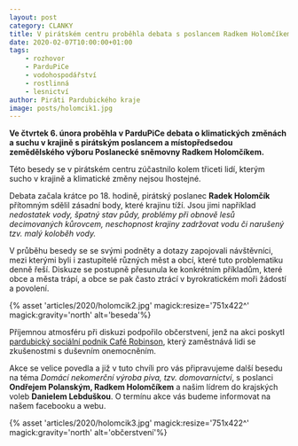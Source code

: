 ```yaml
---
layout: post
category: CLANKY
title: V pirátském centru proběhla debata s poslancem Radkem Holomčíkem o klimatických změnách
date: 2020-02-07T10:00:00+01:00
tags: 
    - rozhovor
    - ParduPiCe
    - vodohospodářství
    - rostlinná
    - lesnictví
author: Piráti Pardubického kraje
image: posts/holomcik1.jpg
---
```

**Ve čtvrtek 6. února proběhla v ParduPiCe debata  o klimatických změnách a suchu v krajině s pirátským poslancem a místopředsedou zemědělského výboru Poslanecké sněmovny Radkem Holomčíkem.**


Této besedy se v pirátském centru zúčastnilo kolem třiceti lidí, kterým sucho v krajině a klimatické změny nejsou lhostejné. 



Debata začala krátce po 18. hodině, pirátský poslanec **Radek Holomčík** přítomným sdělil zásadní body, které krajinu tíží. Jsou jimi například *nedostatek vody, špatný stav půdy, problémy při obnově  lesů decimovaných kůrovcem, neschopnost krajiny zadržovat vodu či narušený tzv. malý koloběh vody.*



V průběhu besedy se se svými podněty a dotazy zapojovali návštěvníci, mezi kterými byli i zastupitelé různých měst a obcí, které tuto problematiku denně řeší. Diskuze se postupně přesunula ke konkrétním příkladům, které obce a města trápí, a obce se pak často ztrácí v byrokratickém moři žádostí a povolení.


{% asset 'articles/2020/holomcik2.jpg' magick:resize='751x422^' 
magick:gravity='north' alt='beseda'%}


Příjemnou atmosféru při diskuzi podpořilo občerstvení, jenž na akci poskytl [pardubický sociální podnik Café Robinson](https://www.facebook.com/pg/cafe.robinson/), který zaměstnává lidi se zkušenostmi s duševním onemocněním.



Akce se velice povedla a již v tuto chvíli pro vás připravujeme další besedu na téma *Domácí nekomerční výroba piva, tzv. domovarnictví*, s poslanci **Ondřejem Polanským, Radkem Holomčíkem** a našim lídrem do krajských voleb **Danielem Lebduškou**. O termínu akce vás budeme informovat na našem facebooku a webu.

{% asset 'articles/2020/holomcik3.jpg' magick:resize='751x422^' 
magick:gravity='north' alt='občerstvení'%}
